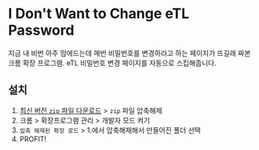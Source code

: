 # I Don't Want to Change eTL Password

지금 내 비번 아주 맘에드는데 매번 비밀번호를 변경하라고 하는 페이지가 뜨길래 짜본 크롬 확장 프로그램. eTL 비밀번호 변경 페이지를 자동으로 스킵해줍니다.

## 설치
1. [최신 버전 `zip` 파일 다운로드](https://github.com/naturale0/I-don-t-want-to-change-my-password/archive/refs/tags/0.1.0.zip) > `zip` 파일 압축해제
2. 크롬 > 확장프로그램 관리 > 개발자 모드 켜기
3. `압축 해제된 확장 로드` > 1.에서 압축해제해서 만들어진 폴더 선택
4. PROFIT!
